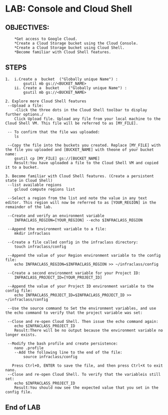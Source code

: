 # LAB: Console and Cloud Shell

## OBJECTIVES:
		*Get access to Google Cloud.
		*Create a Cloud Storage bucket using the Cloud Console.
		*Create a Cloud Storage bucket using Cloud Shell.
		*Become familiar with Cloud Shell features.

## STEPS
		
	1.  i.Create a  bucket	("Globally unique Name") :
			gsutil mb gs://<BUCKET_NAME>
		ii. Create a  bucket	("Globally unique Name") :
			gsutil mb gs://<BUCKET_NAME>
	
	2. Explore more Cloud Shell features	
	 --Upload a file:
		-Click the three dots in the Cloud Shell toolbar to display further options./
		Click Upload file. Upload any file from your local machine to the Cloud Shell VM. This file will be referred to as [MY_FILE].
	 
	 -- To confirm that the file was uploaded:
		ls 
	 
	 --Copy the file into the buckets you created. Replace [MY_FILE] with the file you uploaded and [BUCKET_NAME] with theone of your bucket name:
		gsutil cp [MY_FILE] gs://[BUCKET_NAME]
		Result:You have uploaded a file to the Cloud Shell VM and copied it to a bucket.
		
	3. Become familiar with Cloud Shell features. (Create a persistent state in Cloud Shell)
	 --list available regions
		gcloud compute regions list
		
	 --Select a region from the list and note the value in any text editor. This region will now be referred to as [YOUR_REGION] in the remainder of the lab.	
	
	 --Create and verify an environment variable
		INFRACLASS_REGION=[YOUR_REGION] --echo $INFRACLASS_REGION
		
	 --Append the environment variable to a file:
		mkdir infraclass 
	 
	 --Create a file called config in the infraclass directory:
		touch infraclass/config 
	 
	 --Append the value of your Region environment variable to the config file:
		echo INFRACLASS_REGION=$INFRACLASS_REGION >> ~/infraclass/config
		
	 --Create a second environment variable for your Project ID:
		INFRACLASS_PROJECT_ID=[YOUR_PROJECT_ID]
		
	 --Append the value of your Project ID environment variable to the config file:
		echo INFRACLASS_PROJECT_ID=$INFRACLASS_PROJECT_ID >> ~/infraclass/config
	 
	 --Use the source command to Set the environment variables, and use the echo command to verify that the project variable was set:	
	 
	 --Close and re-open Cloud Shell. Then issue the echo command again:
		echo $INFRACLASS_PROJECT_ID
		Result:There will be no output because the environment variable no longer exists.
		
	 --Modify the bash profile and create persistence:
		nano .profile 
		--Add the following line to the end of the file:
			source infraclass/config
		
	   Press Ctrl+O, ENTER to save the file, and then press Ctrl+X to exit nano.
	 --Close and re-open Cloud Shell. To verify that the variableis still set:
		echo $INFRACLASS_PROJECT_ID
		Result:You should now see the expected value that you set in the config file.
		
## End of LAB
	
		
		
		
		
		
		
		
		
		































